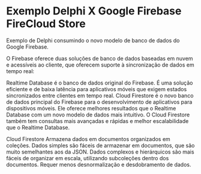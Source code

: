 # Exemplo Delphi X Google Firebase FireCloud Store
Exemplo de Delphi consumindo o novo modelo de banco de dados do Google Firebase.

O Firebase oferece duas soluções de banco de dados baseadas em nuvem e acessíveis ao cliente, que oferecem suporte à sincronização de dados em tempo real:

Realtime Database é o banco de dados original do Firebase. É uma solução eficiente e de baixa latência para aplicativos móveis que exigem estados sincronizados entre clientes em tempo real.
Cloud Firestore é o novo banco de dados principal do Firebase para o desenvolvimento de aplicativos para dispositivos móveis. Ele oferece melhores resultados que o Realtime Database com um novo modelo de dados mais intuitivo. 
O Cloud Firestore também tem consultas mais avançadas e rápidas e melhor escalabilidade que o Realtime Database.

Cloud Firestore
Armazena dados em documentos organizados em coleções.
Dados simples são fáceis de armazenar em documentos, que são muito semelhantes aos da JSON.
Dados complexos e hierárquicos são mais fáceis de organizar em escala, utilizando subcoleções dentro dos documentos.
Requer menos desnormalização e desdobramento de dados.
